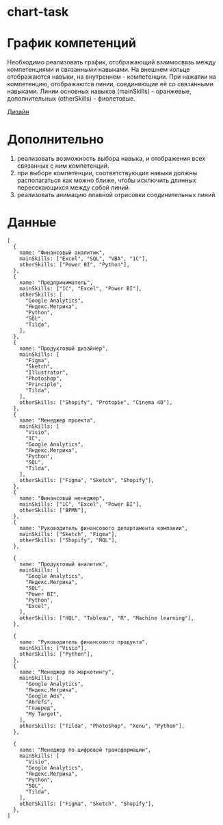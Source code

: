 # chart-task
# График компетенций
Необходимо реализовать график, отображающий взаимосвязь между компетенциями и связанными навыками. На внешнем кольце отображаются навыки, на внутреннем - компетенции. При нажатии на компетенцию, отображаются линии, соединяющие её со связанными навыками. Линии основных навыков (mainSkills) - оранжевые, дополнительных (otherSkills) - фиолетовые.

[Дизайн](https://www.figma.com/file/b6Vi2BgPs9VpaRp0NJ1RUw/chart-task-design?type=design&node-id=0%3A1&mode=design&t=YcwyItVfKIIvmPaN-1)

# Дополнительно
1. реализовать возможность выбора навыка, и отображения всех связанных с ним компетенций.
2. при выборе компетенции, соответствующие навыки должны располагаться как можно ближе, чтобы исключить длинных пересекающихся между собой линий
3. реализовать анимацию плавной отрисовки соединительных линий

# Данные
```
[
  {
    name: "Финансовый аналитик",
    mainSkills: ["Excel", "SQL", "VBA", "1С"],
    otherSkills: ["Power BI", "Python"],
  },
  {
    name: "Предприниматель",
    mainSkills: ["1C", "Excel", "Power BI"],
    otherSkills: [
      "Google Analytics",
      "Яндекс.Метрика",
      "Python",
      "SQL",
      "Tilda",
    ],
  },
  {
    name: "Продуктовый дизайнер",
    mainSkills: [
      "Figma",
      "Sketch",
      "Illustrator",
      "Photoshop",
      "Principle",
      "Tilda",
    ],
    otherSkills: ["Shopify", "Protopie", "Cinema 4D"],
  },
  {
    name: "Менеджер проекта",
    mainSkills: [
      "Visio",
      "1C",
      "Google Analytics",
      "Яндекс.Метрика",
      "Python",
      "SQL",
      "Tilda",
    ],
    otherSkills: ["Figma", "Sketch", "Shopify"],
  },
  {
    name: "Финансовый менеджер",
    mainSkills: ["1C", "Excel", "Power BI"],
    otherSkills: ["BPMN"],
  },
  {
    name: "Руководитель финансового департамента компании",
    mainSkills: ["Sketch", "Figma"],
    otherSkills: ["Shopify", "HQL"],
  },

  {
    name: "Продуктовый аналитик",
    mainSkills: [
      "Google Analytics",
      "Яндекс.Метрика",
      "SQL",
      "Power BI",
      "Python",
      "Excel",
    ],
    otherSkills: ["HQL", "Tableau", "R", "Machine learning"],
  },

  {
    name: "Руководитель финансового продукта",
    mainSkills: ["Visio"],
    otherSkills: ["Python"],
  },
  {
    name: "Менеджер по маркетингу",
    mainSkills: [
      "Google Analytics",
      "Яндекс.Метрика",
      "Google Ads",
      "Ahrefs",
      "Главред",
      "My Target",
    ],
    otherSkills: ["Tilda", "Photoshop", "Xenu", "Python"],
  },

  {
    name: "Менеджер по цифровой трансформации",
    mainSkills: [
      "Visio",
      "Google Analytics",
      "Яндекс.Метрика",
      "Python",
      "SQL",
      "Tilda",
    ],
    otherSkills: ["Figma", "Sketch", "Shopify"],
  },
]
```

